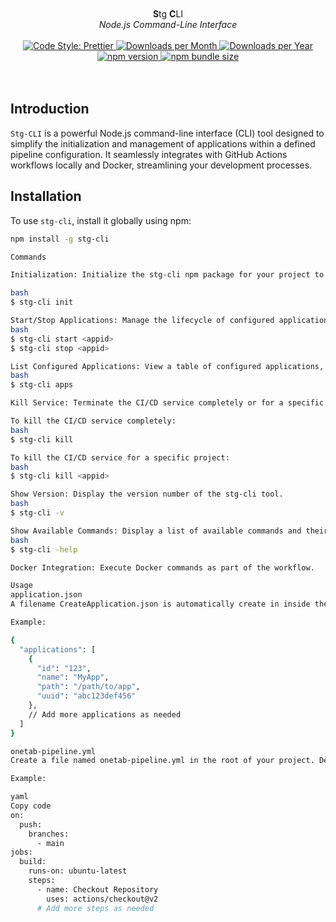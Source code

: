 <div align="center">
  <br/>
  <br/>
   <b>S</b>tg <b>C</b>LI<br/>
  <i>Node.js Command-Line Interface</i>
  <br/><br/>
  <a href="https://github.com/prettier/prettier">
  <img src="https://img.shields.io/badge/code_style-prettier-ff69b4.svg" alt="Code Style: Prettier">
  </a>
  <a title="stg-cli Downloads" href="https://npm-stat.com/charts.html?package=stg-cli&from=2022-01-01&to=2024-01-01">
    <img src="https://img.shields.io/npm/dm/stg-cli" alt="Downloads per Month"/>
  </a>
  <a title="stg-cli Downloads" href="https://npm-stat.com/charts.html?package=stg-cli&from=2022-01-01&to=2024-01-01">
    <img src="https://img.shields.io/npm/dy/stg-cli" alt="Downloads per Year"/>
  </a>
  <a href="https://badge.fury.io/js/stg-cli" title="NPM Version Badge">
    <img src="https://badge.fury.io/js/stg-cli.svg" alt="npm version">
  </a>
  <a href="https://bundlephobia.com/package/stg-cli@latest" rel="nofollow">
  <img src="https://img.shields.io/bundlephobia/minzip/stg-cli?style=flat-square" alt="npm bundle size" data-canonical-src="https://img.shields.io/bundlephobia/minzip/stg-cli?style=flat-square" style="max-width: 100%;">
  </a>
  <br/>
  <br/>
  <br/>
</div>

## Introduction

`Stg-CLI` is a powerful Node.js command-line interface (CLI) tool designed to simplify the initialization and management of applications within a defined pipeline configuration. It seamlessly integrates with GitHub Actions workflows locally and Docker, streamlining your development processes.

## Installation

To use `stg-cli`, install it globally using npm:

```bash
npm install -g stg-cli

Commands

Initialization: Initialize the stg-cli npm package for your project to set up the required configuration files.

bash
$ stg-cli init

Start/Stop Applications: Manage the lifecycle of configured applications by starting or stopping them.
bash
$ stg-cli start <appid>
$ stg-cli stop <appid>

List Configured Applications: View a table of configured applications, displaying their IDs, names, statuses, paths, and UUIDs.
bash
$ stg-cli apps

Kill Service: Terminate the CI/CD service completely or for a specific project.

To kill the CI/CD service completely:
bash
$ stg-cli kill

To kill the CI/CD service for a specific project:
bash
$ stg-cli kill <appid>

Show Version: Display the version number of the stg-cli tool.
bash
$ stg-cli -v

Show Available Commands: Display a list of available commands and their usage.
bash
$ stg-cli -help

Docker Integration: Execute Docker commands as part of the workflow.

Usage
application.json
A filename CreateApplication.json is automatically create in inside the package in which we Define the properties of our applications.

Example:

{
  "applications": [
    {
      "id": "123",
      "name": "MyApp",
      "path": "/path/to/app",
      "uuid": "abc123def456"
    },
    // Add more applications as needed
  ]
}

onetab-pipeline.yml
Create a file named onetab-pipeline.yml in the root of your project. Define the GitHub Actions workflow for stg-cli.

Example:

yaml
Copy code
on:
  push:
    branches:
      - main
jobs:
  build:
    runs-on: ubuntu-latest
    steps:
      - name: Checkout Repository
        uses: actions/checkout@v2
      # Add more steps as needed
```
